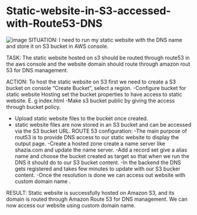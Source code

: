 # Static-website-in-S3-accessed-with-Route53-DNS
![image](https://github.com/shaikshaz/Static-website-in-S3-accessed-with-Route53-DNS/assets/154241222/17429d3b-7084-4b9c-ac79-aba406a25d56)
SITUATION: I need to run my static website with the DNS name and store it on S3 bucket in AWS console.

TASK: The static website hosted on s3 should be routed through route53 in the aws console and the website domain should route through amazon rout 53 for DNS management.

ACTION: 
To host the static website on S3 first we need to create a S3 bucket on console “Create Bucket”, select a region.
-Configure bucket for static website Hosting set the bucket properties to have access to static website. E. g index.html
-Make s3 bucket public by giving the access through bucket policy.
- Upload static website files to the bucket once created.
- static website files are now stored in an S3 bucket and can be accessed via the S3 bucket URL.
ROUTE 53 configuration:
-The main purpose of rout53 is to provide DNS access to our static website to display the output page.
-Create a hosted zone create a name server like shazia.com and update the name server.
-Add a record set give a alias name and choose the bucket created as target so that when we run the DNS it should do to our S3 bucket content.
-In the backend the DNS gets registered and takes few minutes to update with our S3 bucker content.
-Once the resolution is done we can access out website with custom domain name .

RESULT: Static website is successfully hosted on Amazon S3, and its domain is routed through Amazon Route 53 for DNS management. We can now access our website using custom domain name.


